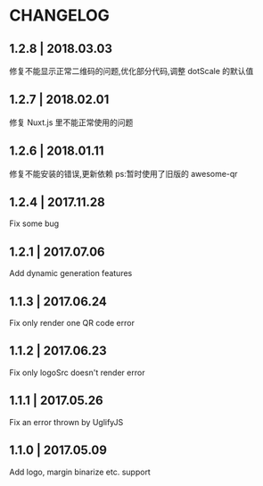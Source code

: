 # CHANGELOG
## 1.2.8 | 2018.03.03
修复不能显示正常二维码的问题,优化部分代码,调整 dotScale 的默认值

## 1.2.7 | 2018.02.01
修复 Nuxt.js 里不能正常使用的问题

## 1.2.6 | 2018.01.11

修复不能安装的错误,更新依赖 ps:暂时使用了旧版的 awesome-qr

## 1.2.4 | 2017.11.28

Fix some bug

## 1.2.1 | 2017.07.06

Add dynamic generation features

## 1.1.3 | 2017.06.24

Fix only render one QR code error

## 1.1.2 | 2017.06.23

Fix only logoSrc doesn't render error

## 1.1.1 | 2017.05.26

Fix an error thrown by UglifyJS

## 1.1.0 | 2017.05.09

Add logo, margin binarize etc. support
